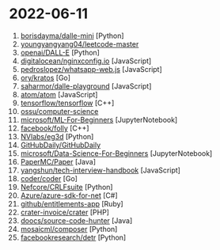 # 2022-06-11

1. [borisdayma/dalle-mini](https://github.com/borisdayma/dalle-mini "DALL·E Mini - Generate images from a text prompt") [Python]
2. [youngyangyang04/leetcode-master](https://github.com/youngyangyang04/leetcode-master "《代码随想录》LeetCode 刷题攻略：200道经典题目刷题顺序，共60w字的详细图解，视频难点剖析，50余张思维导图，支持C++，Java，Python，Go，JavaScript等多语言版本，从此算法学习不再迷茫！🔥🔥 来看看，你会发现相见恨晚！🚀") 
3. [openai/DALL-E](https://github.com/openai/DALL-E "PyTorch package for the discrete VAE used for DALL·E.") [Python]
4. [digitalocean/nginxconfig.io](https://github.com/digitalocean/nginxconfig.io "⚙️ NGINX config generator on steroids 💉") [JavaScript]
5. [pedroslopez/whatsapp-web.js](https://github.com/pedroslopez/whatsapp-web.js "A WhatsApp client library for NodeJS that connects through the WhatsApp Web browser app") [JavaScript]
6. [ory/kratos](https://github.com/ory/kratos "Next-gen identity server (think Auth0, Okta, Firebase) with Ory-hardened authentication, MFA, FIDO2, profile management, identity schemas, social sign in, registration, account recovery, passwordless. Golang, headless, API-only - without templating or theming headaches. Available as a cloud service.") [Go]
7. [saharmor/dalle-playground](https://github.com/saharmor/dalle-playground "A playground to generate images from any text prompt using DALL-E Mini and based on OpenAI's DALL-E https://openai.com/blog/dall-e/") [JavaScript]
8. [atom/atom](https://github.com/atom/atom "The hackable text editor") [JavaScript]
9. [tensorflow/tensorflow](https://github.com/tensorflow/tensorflow "An Open Source Machine Learning Framework for Everyone") [C++]
10. [ossu/computer-science](https://github.com/ossu/computer-science "🎓 Path to a free self-taught education in Computer Science!") 
11. [microsoft/ML-For-Beginners](https://github.com/microsoft/ML-For-Beginners "12 weeks, 26 lessons, 52 quizzes, classic Machine Learning for all") [JupyterNotebook]
12. [facebook/folly](https://github.com/facebook/folly "An open-source C++ library developed and used at Facebook.") [C++]
13. [NVlabs/eg3d](https://github.com/NVlabs/eg3d "") [Python]
14. [GitHubDaily/GitHubDaily](https://github.com/GitHubDaily/GitHubDaily "坚持分享 GitHub 上高质量、有趣实用的开源技术教程、开发者工具、编程网站、技术资讯。A list cool, interesting projects of GitHub.") 
15. [microsoft/Data-Science-For-Beginners](https://github.com/microsoft/Data-Science-For-Beginners "10 Weeks, 20 Lessons, Data Science for All!") [JupyterNotebook]
16. [PaperMC/Paper](https://github.com/PaperMC/Paper "High performance Spigot fork that aims to fix gameplay and mechanics inconsistencies") [Java]
17. [yangshun/tech-interview-handbook](https://github.com/yangshun/tech-interview-handbook "💯 Curated interview preparation materials for busy engineers") [JavaScript]
18. [coder/coder](https://github.com/coder/coder "Coder creates remote development machines so you can develop your code from anywhere") [Go]
19. [Nefcore/CRLFsuite](https://github.com/Nefcore/CRLFsuite "Fast CRLF injection scanning tool") [Python]
20. [Azure/azure-sdk-for-net](https://github.com/Azure/azure-sdk-for-net "This repository is for active development of the Azure SDK for .NET. For consumers of the SDK we recommend visiting our public developer docs at https://docs.microsoft.com/dotnet/azure/ or our versioned developer docs at https://azure.github.io/azure-sdk-for-net.") [C#]
21. [github/entitlements-app](https://github.com/github/entitlements-app "The Ruby Gem that Powers Entitlements - GitHub's Identity and Access Management System") [Ruby]
22. [crater-invoice/crater](https://github.com/crater-invoice/crater "Open Source Invoicing Solution for Individuals & Businesses") [PHP]
23. [doocs/source-code-hunter](https://github.com/doocs/source-code-hunter "😱 从源码层面，剖析挖掘互联网行业主流技术的底层实现原理，为广大开发者 “提升技术深度” 提供便利。目前开放 Spring 全家桶，Mybatis、Netty、Dubbo 框架，及 Redis、Tomcat 中间件等") [Java]
24. [mosaicml/composer](https://github.com/mosaicml/composer "library of algorithms to speed up neural network training") [Python]
25. [facebookresearch/detr](https://github.com/facebookresearch/detr "End-to-End Object Detection with Transformers") [Python]
